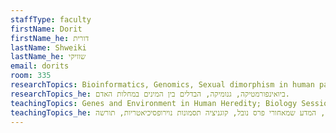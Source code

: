 ```yaml
---
staffType: faculty
firstName: Dorit
firstName_he: דורית
lastName: Shweiki
lastName_he: שוויקי
email: dorits
room: 335
researchTopics: Bioinformatics, Genomics, Sexual dimorphism in human pathologies.
researchTopics_he: ביואינפורמטיקה, גנומיקה, הבדלים בין המינים במחלות האדם.
teachingTopics: Genes and Environment in Human Heredity; Biology Sessions; The science of Nobel prizes; Cognition, neuropsychiatric disorders, genetics.
teachingTopics_he: גנים וסביבה בתורשת האדם, מפגשים עם הביולוגיה, המדע שמאחורי פרס נובל, קוגניציה תסמונות נוירופסיכיאטריות, תורשה.
---
```

